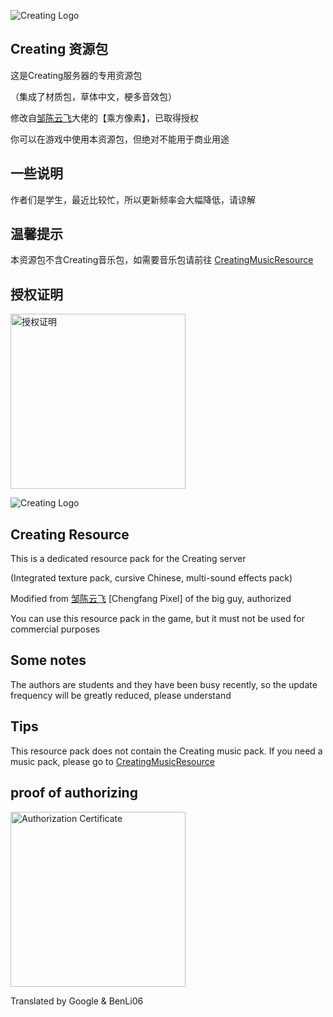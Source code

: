  ![](https://raw.githubusercontent.com/linyushu520/CreatingResource/main/clogo.png "Creating Logo")
## Creating 资源包
这是Creating服务器的专用资源包

（集成了材质包，草体中文，梗多音效包）

修改自[邹陈云飞](https://space.bilibili.com/170651403)大佬的【乘方像素】，已取得授权

你可以在游戏中使用本资源包，但绝对不能用于商业用途

## 一些说明

作者们是学生，最近比较忙，所以更新频率会大幅降低，请谅解

## 温馨提示

本资源包不含Creating音乐包，如需要音乐包请前往 [CreatingMusicResource](https://github.com/CatalpaCute/catalpacute.github.io/releases/) 

## 授权证明

<img src="https://github.com/linyushu520/CreatingResource/raw/main/%E6%8E%88%E6%9D%83%E8%AF%81%E6%98%8E.jpg" alt="授权证明" width="280"/></a>

![](https://raw.githubusercontent.com/linyushu520/CreatingResource/main/clogo.png "Creating Logo")
 ## Creating Resource
 This is a dedicated resource pack for the Creating server

 (Integrated texture pack, cursive Chinese, multi-sound effects pack)

 Modified from [邹陈云飞](https://space.bilibili.com/170651403) [Chengfang Pixel] of the big guy, authorized

 You can use this resource pack in the game, but it must not be used for commercial purposes

 ## Some notes

 The authors are students and they have been busy recently, so the update frequency will be greatly reduced, please understand

 ## Tips

 This resource pack does not contain the Creating music pack. If you need a music pack, please go to [CreatingMusicResource](https://github.com/CatalpaCute/catalpacute.github.io/releases/)

 ## proof of authorizing

 <img src="https://github.com/linyushu520/CreatingResource/raw/main/%E6%8E%88%E6%9D%83%E8%AF%81%E6%98%8E.jpg" alt=  "Authorization Certificate" width="280"/></a>

Translated by Google & BenLi06
